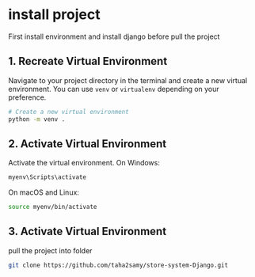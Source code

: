 # install project
First install environment and install django before pull the project

## 1. Recreate Virtual Environment

Navigate to your project directory in the terminal and create a new virtual environment. You can use `venv` or `virtualenv` depending on your preference.

```bash
# Create a new virtual environment
python -m venv .
```
## 2. Activate Virtual Environment
Activate the virtual environment. On Windows:
```bash
myenv\Scripts\activate
```
On macOS and Linux:
```bash
source myenv/bin/activate
```
## 3. Activate Virtual Environment
pull the project into folder
```bash
git clone https://github.com/taha2samy/store-system-Django.git
```


